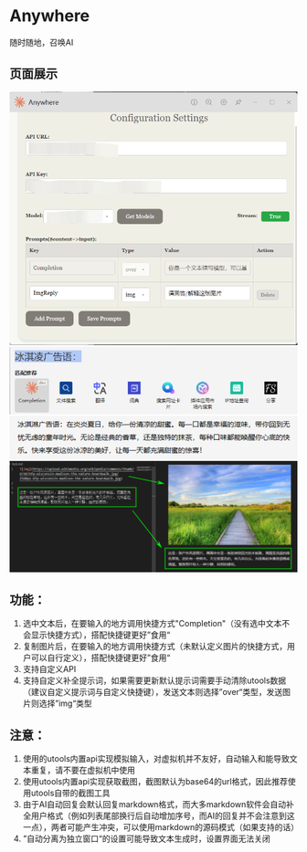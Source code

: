 # Anywhere
随时随地，召唤AI

## 页面展示
![image](/image/1.png)
![image](/image/2.png)
![image](/image/3.png)
![image](/image/4.png)

## 功能：
1. 选中文本后，在要输入的地方调用快捷方式"Completion"（没有选中文本不会显示快捷方式），搭配快捷键更好”食用“
2. 复制图片后，在要输入的地方调用快捷方式（未默认定义图片的快捷方式，用户可以自行定义），搭配快捷键更好”食用“
2. 支持自定义API
3. 支持自定义补全提示词，如果需要更新默认提示词需要手动清除utools数据（建议自定义提示词与自定义快捷键），发送文本则选择”over“类型，发送图片则选择”img“类型
## 注意：
1. 使用的utools内置api实现模拟输入，对虚拟机并不友好，自动输入和能导致文本重复，请不要在虚拟机中使用
2. 使用utools内置api实现获取截图，截图默认为base64的url格式，因此推荐使用utools自带的截图工具
3. 由于AI自动回复会默认回复markdown格式，而大多markdown软件会自动补全用户格式（例如列表尾部换行后自动增加序号，而AI的回复并不会注意到这一点），两者可能产生冲突，可以使用markdown的源码模式（如果支持的话）
4. ”自动分离为独立窗口“的设置可能导致文本生成时，设置界面无法关闭